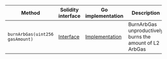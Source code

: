 <table>
  <thead>
    <tr>
      <th>Method</th>
      <th>Solidity interface</th>
      <th>Go implementation</th>
      <th>Description</th>
    </tr>
  </thead>
  <tbody>
    <tr>
      <td>
        <code>burnArbGas(uint256 gasAmount)</code>
      </td>
      <td>
        <a
          href="https://github.com/OffchainLabs/nitro-contracts/blob/b16bf0b737468382854dac28346fec8b65b55989/src/precompiles/ArbosTest.sol#L13"
          target="_blank"
        >
          Interface
        </a>
      </td>
      <td>
        <a
          href="https://github.com/OffchainLabs/nitro/blob/v2.1.1/precompiles/ArbosTest.go#L16"
          target="_blank"
        >
          Implementation
        </a>
      </td>
      <td>BurnArbGas unproductively burns the amount of L2 ArbGas</td>
    </tr>
  </tbody>
</table>
